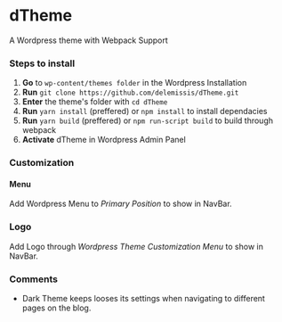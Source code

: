 # dTheme

A Wordpress theme with Webpack Support

### Steps to install

1. **Go** to `wp-content/themes folder` in the Wordpress Installation
2. **Run** `git clone https://github.com/delemissis/dTheme.git`
3. **Enter** the theme's folder with `cd dTheme`
4. **Run** `yarn install` (preffered) or `npm install` to install dependacies
5. **Run** `yarn build` (preffered) or `npm run-script build` to build through webpack
6. **Activate** dTheme in Wordpress Admin Panel

### Customization

#### Menu

Add Wordpress Menu to _Primary Position_ to show in NavBar.

### Logo

Add Logo through _Wordpress Theme Customization Menu_ to show in NavBar.

### Comments

- Dark Theme keeps looses its settings when navigating to different pages on the blog.

